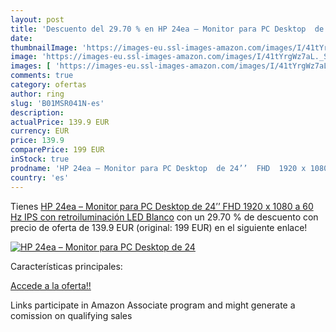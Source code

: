 ```yaml
---
layout: post
title: 'Descuento del 29.70 % en HP 24ea – Monitor para PC Desktop  de 24'
date: 
thumbnailImage: 'https://images-eu.ssl-images-amazon.com/images/I/41tYrgWz7aL._SL200_.jpg'
image: 'https://images-eu.ssl-images-amazon.com/images/I/41tYrgWz7aL._SL200_.jpg'
images: [ 'https://images-eu.ssl-images-amazon.com/images/I/41tYrgWz7aL._SL200_.jpg' ]
comments: true
category: ofertas
author: ring
slug: 'B01MSR041N-es'
description:
actualPrice: 139.9 EUR
currency: EUR
price: 139.9
comparePrice: 199 EUR
inStock: true
prodname: 'HP 24ea – Monitor para PC Desktop  de 24’’  FHD  1920 x 1080 a 60 Hz  IPS con retroiluminación LED   Blanco'
country: 'es'
---
```


Tienes [HP 24ea – Monitor para PC Desktop  de 24’’  FHD  1920 x 1080 a 60 Hz  IPS con retroiluminación LED   Blanco](https://www.amazon.es/dp/B01MSR041N/?tag=tolees-21) con un 29.70 % de descuento con precio de oferta de 139.9 EUR (original: 199 EUR) en el siguiente enlace!

[![HP 24ea – Monitor para PC Desktop  de 24](https://images-eu.ssl-images-amazon.com/images/I/41tYrgWz7aL._SL200_.jpg)](https://www.amazon.es/dp/B01MSR041N/?tag=tolees-21)

Características principales:


[Accede a la oferta!!](https://www.amazon.es/dp/B01MSR041N/?tag=tolees-21)

Links participate in Amazon Associate program and might generate a comission on qualifying sales


